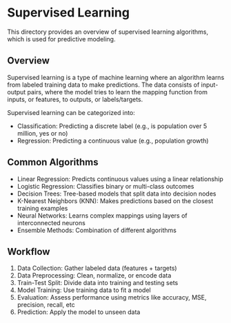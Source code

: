 # Supervised Learning

This directory provides an overview of supervised learning algorithms, which is used for predictive modeling.

## Overview

Supervised learning is a type of machine learning where an algorithm learns from labeled training data to make predictions. The data consists of input-output pairs, where the model tries to learn the mapping function from inputs, or features, to outputs, or labels/targets.

Supervised learning can be categorized into:

- Classification: Predicting a discrete label (e.g., is population over 5 million, yes or no)
- Regression: Predicting a continuous value (e.g., population growth)

## Common Algorithms

- Linear Regression: Predicts continuous values using a linear relationship
- Logistic Regression: Classifies binary or multi-class outcomes
- Decision Trees: Tree-based models that split data into decision nodes
- K-Nearest Neighbors (KNN): Makes predictions based on the closest training examples
- Neural Networks: Learns complex mappings using layers of interconnected neurons
- Ensemble Methods: Combination of different algorithms

## Workflow

1. Data Collection: Gather labeled data (features + targets)
2. Data Preprocessing: Clean, normalize, or encode data
3. Train-Test Split: Divide data into training and testing sets
4. Model Training: Use training data to fit a model
5. Evaluation: Assess performance using metrics like accuracy, MSE, precision, recall, etc
6. Prediction: Apply the model to unseen data
